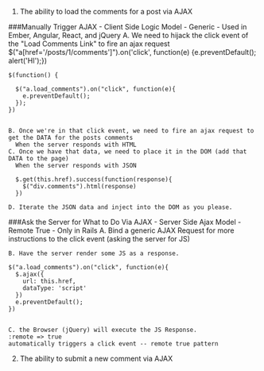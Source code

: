 1. The ability to load the comments for a post via AJAX

###Manually Trigger AJAX - Client Side Logic Model - Generic - Used in Ember, Angular, React, and jQuery
    A. We need to hijack the click event of the "Load Comments Link" to fire an ajax request
    $("a[href='/posts/1/comments']").on('click', function(e) {e.preventDefault(); alert('HI');})

    $(function() {

      $("a.load_comments").on("click", function(e){
        e.preventDefault();
      });
    })


    B. Once we're in that click event, we need to fire an ajax request to get the DATA for the posts comments
      When the server responds with HTML
    C. Once we have that data, we need to place it in the DOM (add that DATA to the page)
      When the server responds with JSON

      $.get(this.href).success(function(response){
        $("div.comments").html(response)
      })

    D. Iterate the JSON data and inject into the DOM as you please.



###Ask the Server for What to Do Via AJAX - Server Side Ajax Model - Remote True - Only in Rails
    A. Bind a generic AJAX Request for more instructions to the click event
        (asking the server for JS)

    B. Have the server render some JS as a response.

    $("a.load_comments").on("click", function(e){
      $.ajax({
        url: this.href,
        dataType: 'script'
      })
      e.preventDefault();
    })


    C. the Browser (jQuery) will execute the JS Response.
    :remote => true
    automatically triggers a click event -- remote true pattern

2. The ability to submit a new comment via AJAX
